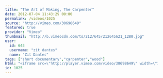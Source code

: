 ```yaml
---
title: "The Art of Making, The Carpenter"
date: 2012-07-04 11:43:29 00:00
permalink: /videos/1025
source: "http://vimeo.com/30698649"
featured: true
provider: "Vimeo"
thumbnail: "http://b.vimeocdn.com/ts/212/645/212645621_1280.jpg"
user:
  id: 643
  username: "zit_dantes"
  name: "Zit Dantes"
tags: ["short documentary","carpenter","wood"]
html: "<iframe src=\"http://player.vimeo.com/video/30698649\" width=\"1280\" height=\"640\" frameborder=\"0\" webkitAllowFullScreen mozallowfullscreen allowFullScreen></iframe>"
id: 1025
---
```



